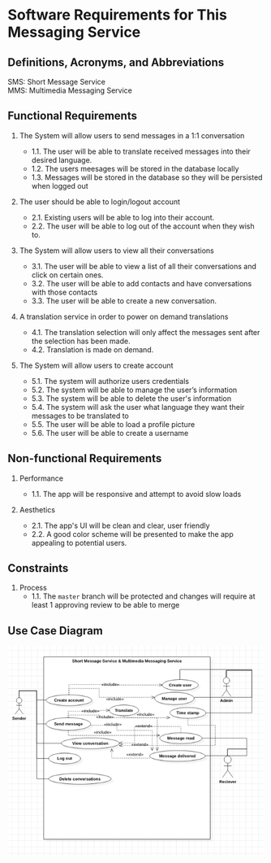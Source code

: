 # Software Requirements for This Messaging Service 

## Definitions, Acronyms, and Abbreviations
SMS: Short Message Service \
MMS: Multimedia Messaging Service


## Functional Requirements
1. The System will allow users to send messages in a 1:1 conversation
   * 1.1. The user will be able to translate received messages into their desired language.
   * 1.2. The users meesages will be stored in the database locally
   * 1.3. Messages will be stored in the database so they will be persisted when logged out
   
2. The user should be able to login/logout account
   * 2.1. Existing users will be able to log into their account.
   * 2.2. The user will be able to log out of the account when they wish to.
   
3. The System will allow users to view all their conversations
   * 3.1. The user will be able to view a list of all their conversations and click on certain ones.
   * 3.2. The user will be able to add contacts and have conversations with those contacts
   * 3.3. The user will be able to create a new conversation.
   
4. A translation service in order to power on demand translations
   * 4.1. The translation selection will only affect the messages sent after the selection has been made.
   * 4.2. Translation is made on demand.  
   
5. The System will allow users to create account
	* 5.1. The system will authorize users credentials
	* 5.2. The system will be able to manage the user’s information
	* 5.3. The system will be able to delete the user's information
    * 5.4. The system will ask the user what language they want their messages to be translated to
    * 5.5. The user will be able to load a profile picture
    * 5.6. The user will be able to create a username


## Non-functional Requirements
1. Performance
   * 1.1. The app will be responsive and attempt to avoid slow loads
   
2. Aesthetics
   * 2.1. The app's UI will be clean and clear, user friendly
   * 2.2. A good color scheme will be presented to make the app appealing to potential users.

## Constraints
1. Process
   * 1.1. The `master` branch will be protected and changes will require at least 1 approving review to be able to merge

## Use Case Diagram
![The Use Case Diagram](/images/use-case.png)
